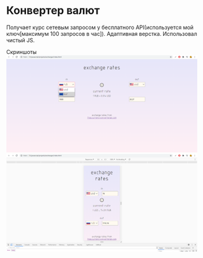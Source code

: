 # Конвертер валют
Получает курс сетевым запросом у бесплатного API(используется мой ключ[максимум 100 запросов в час]).
Адаптивная верстка. Использовал чистый JS.

Скриншоты
![alt text](screenshots/screenshot1.png "screenshot1")
![alt text](screenshots/screenshot2.png "screenshot2")
